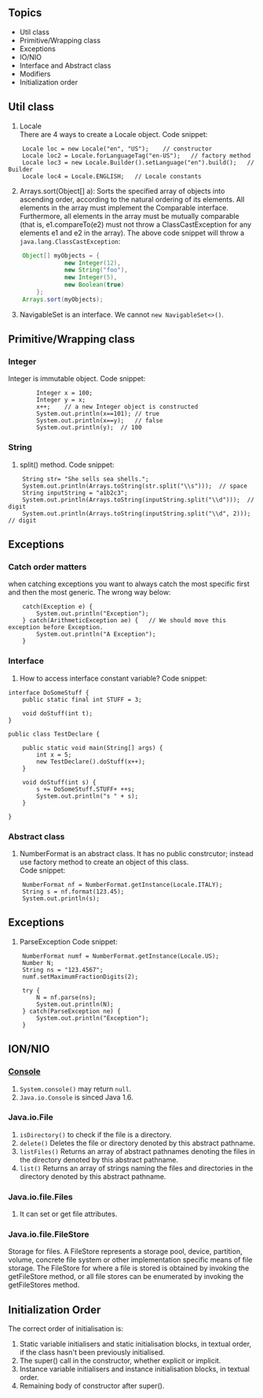 ## Topics 
* Util class
* Primitive/Wrapping class
* Exceptions
* IO/NIO
* Interface and Abstract class
* Modifiers
* Initialization order

## Util class
1. Locale  
There are 4 ways to create a Locale object. 
Code snippet: 
```
	Locale loc = new Locale("en", "US");	// constructor
	Locale loc2 = Locale.forLanguageTag("en-US");	// factory method
	Locale loc3 = new Locale.Builder().setLanguage("en").build();	// Builder
	Locale loc4 = Locale.ENGLISH;	// Locale constants
```
2. Arrays.sort(Object[] a): Sorts the specified array of objects into ascending order, according to the natural ordering of its elements. All elements in the array must implement the Comparable interface. Furthermore, all elements in the array must be mutually comparable (that is, e1.compareTo(e2) must not throw a ClassCastException for any elements e1 and e2 in the array).
The above code snippet will throw a `java.lang.ClassCastException`: 
```Java
	Object[] myObjects = {
				new Integer(12),
				new String("foo"),
				new Integer(5), 
				new Boolean(true)
		};
	Arrays.sort(myObjects);
```
3. NavigableSet is an interface. We cannot `new NavigableSet<>()`. 


## Primitive/Wrapping class
### Integer
Integer is immutable object. 
Code snippet: 
```
		Integer x = 100;
		Integer y = x;
		x++;    // a new Integer object is constructed 
		System.out.println(x==101);	// true
		System.out.println(x==y);	// false
		System.out.println(y);	// 100
```

### String 
1. split() method. 
Code snippet: 
```
    String str= "She sells sea shells.";
    System.out.println(Arrays.toString(str.split("\\s")));	// space
    String inputString = "a1b2c3";
    System.out.println(Arrays.toString(inputString.split("\\d")));	// digit
    System.out.println(Arrays.toString(inputString.split("\\d", 2)));	// digit
```

## Exceptions
### Catch order matters
when catching exceptions you want to always catch the most specific first and then the most generic. 
The wrong way below: 
```
	catch(Exception e) {
		System.out.println("Exception");
	} catch(ArithmeticException ae) {	// We should move this exception before Exception.
		System.out.println("A Exception");
	}
```


### Interface
1. How to access interface constant variable?
Code snippet: 
```
interface DoSomeStuff {
	public static final int STUFF = 3;
	
	void doStuff(int t);
}

public class TestDeclare {

	public static void main(String[] args) {
		int x = 5;
		new TestDeclare().doStuff(x++);
	}
	
	void doStuff(int s) {
		s += DoSomeStuff.STUFF+ ++s;
		System.out.println("s " + s);
	}

}
```

### Abstract class
1. NumberFormat is an abstract class. It has no public constrcutor; instead use factory method to create an object of this class.   
Code snippet: 
```
	NumberFormat nf = NumberFormat.getInstance(Locale.ITALY);
	String s = nf.format(123.45);
	System.out.println(s);
```

## Exceptions
1. ParseException
Code snippet: 
```
	NumberFormat numf = NumberFormat.getInstance(Locale.US);
	Number N;
	String ns = "123.4567";
	numf.setMaximumFractionDigits(2);
		
	try {
		N = nf.parse(ns);
		System.out.println(N);
	} catch(ParseException ne) {
		System.out.println("Exception");
	}
```

## ION/NIO
### [Console](https://docs.oracle.com/javase/7/docs/api/java/io/Console.html)
1. `System.console()` may return `null`. 
2. `Java.io.Console` is sinced Java 1.6. 

### Java.io.File
1. `isDirectory()` to check if the file is a directory. 
2. `delete()` Deletes the file or directory denoted by this abstract pathname.
3. `listFiles()` Returns an array of abstract pathnames denoting the files in the directory denoted by this abstract pathname.
4. `list()` Returns an array of strings naming the files and directories in the directory denoted by this abstract pathname.

### Java.io.file.Files
1. It can set or get file attributes. 

### Java.io.file.FileStore
Storage for files. A FileStore represents a storage pool, device, partition, volume, concrete file system or other implementation specific means of file storage. The FileStore for where a file is stored is obtained by invoking the getFileStore method, or all file stores can be enumerated by invoking the getFileStores method.

## Initialization Order
The correct order of initialisation is:  
1. Static variable initialisers and static initialisation blocks, in textual order, if the class hasn't been previously initialised.
2. The super() call in the constructor, whether explicit or implicit.
3. Instance variable initialisers and instance initialisation blocks, in textual order.
4. Remaining body of constructor after super().

